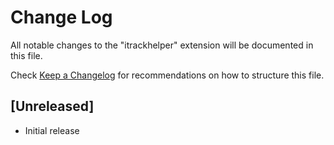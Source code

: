 # Change Log

All notable changes to the "itrackhelper" extension will be documented in this file.

Check [Keep a Changelog](http://keepachangelog.com/) for recommendations on how to structure this file.

## [Unreleased]

- Initial release